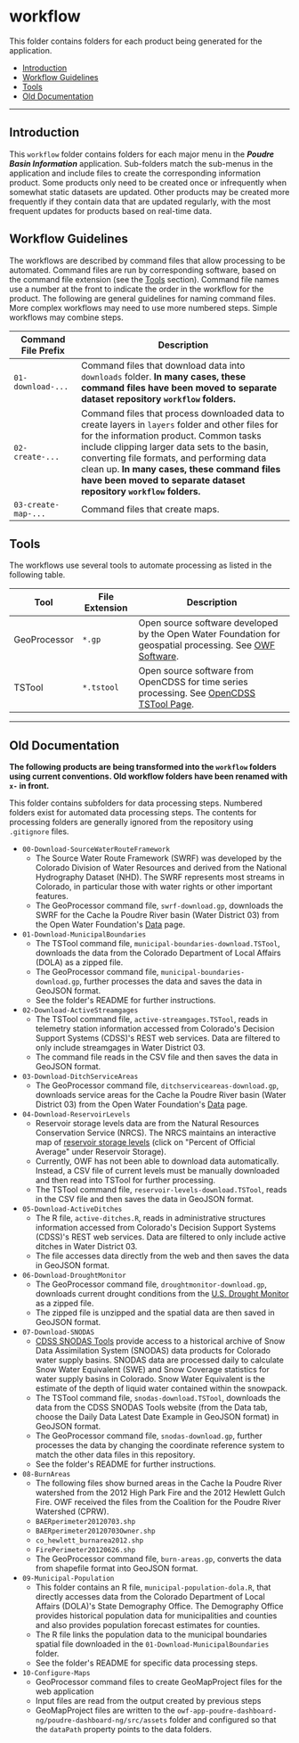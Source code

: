 # workflow #

This folder contains folders for each product being generated for the application.

* [Introduction](#introduction)
* [Workflow Guidelines](#workflow-guidelines)
* [Tools](#tools)
* [Old Documentation](#old-documentation)

--------

## Introduction ##

This `workflow` folder contains folders for each major menu in the ***Poudre Basin Information*** application.
Sub-folders match the sub-menus in the application and include files to create the corresponding information product.
Some products only need to be created once or infrequently when somewhat static datasets are updated.
Other products may be created more frequently if they contain data that are updated regularly,
with the most frequent updates for products based on real-time data.

## Workflow Guidelines ##

The workflows are described by command files that allow processing to be automated.
Command files are run by corresponding software, based on the command file extension (see the [Tools](#tools) section).
Command file names use a number at the front to indicate the order in the workflow for the product.
The following are general guidelines for naming command files.
More complex workflows may need to use more numbered steps.
Simple workflows may combine steps.

| **Command File Prefix** | **Description** |
| -- | -- |
| `01-download-...` | Command files that download data into `downloads` folder. **In many cases, these command files have been moved to separate dataset repository `workflow` folders.** |
| `02-create-...` | Command files that process downloaded data to create layers in `layers` folder and other files for for the information product.  Common tasks include clipping larger data sets to the basin, converting file formats, and performing data clean up. **In many cases, these command files have been moved to separate dataset repository `workflow` folders.** |
| `03-create-map-...` | Command files that create maps. |

## Tools ##

The workflows use several tools to automate processing as listed in the following table.

| **Tool** | **File Extension** | **Description** |
| -- | -- | -- |
| GeoProcessor |`*.gp` | Open source software developed by the Open Water Foundation for geospatial processing. See [OWF Software](http://software.openwaterfoundation.org/). |
| TSTool |`*.tstool` | Open source software from OpenCDSS for time series processing. See [OpenCDSS TSTool Page](http://opencdss.state.co.us/opencdss/tstool/). |

--------

## Old Documentation ##

**The following products are being transformed into the `workflow` folders using current conventions.
Old workflow folders have been renamed with `x-` in front.**

This folder contains subfolders for data processing steps.
Numbered folders exist for automated data processing steps.
The contents for processing folders are generally ignored from the repository using `.gitignore` files.

* `00-Download-SourceWaterRouteFramework`
	+ The Source Water Route Framework (SWRF) was developed by the
	Colorado Division of Water Resources and derived from the National Hydrography Dataset (NHD).
	The SWRF represents most streams in Colorado, in particular those with water rights or other important features.
	+ The GeoProcessor command file, `swrf-download.gp`, downloads the SWRF for the
	Cache la Poudre River basin (Water District 03) from the Open Water Foundation's
	[Data](http://data.openwaterfoundation.org/co/cdss-data-spatial-bybasin/) page.
* `01-Download-MunicipalBoundaries`
	+ The TSTool command file, `municipal-boundaries-download.TSTool`,
	downloads the data from the Colorado Department of Local Affairs (DOLA) as a zipped file.
	+ The GeoProcessor command file, `municipal-boundaries-download.gp`,
	further processes the data and saves the data in GeoJSON format.
	+ See the folder's README for further instructions.
* `02-Download-ActiveStreamgages`
	+ The TSTool command file, `active-streamgages.TSTool`,
	reads in telemetry station information accessed from Colorado's Decision Support Systems (CDSS)'s REST web services.
	Data are filtered to only include streamgages in Water District 03.
	+ The command file reads in the CSV file and then saves the data in GeoJSON format.
* `03-Download-DitchServiceAreas`
	+ The GeoProcessor command file, `ditchserviceareas-download.gp`,
	downloads service areas for the Cache la Poudre River basin (Water District 03) from the Open Water Foundation's
	[Data](http://data.openwaterfoundation.org/co/cdss-data-spatial-bybasin/) page.
* `04-Download-ReservoirLevels`
	+ Reservoir storage levels data are from the Natural Resources Conservation Service (NRCS).
	The NRCS maintains an interactive map of
	[reservoir storage levels](https://www.wcc.nrcs.usda.gov/snow/snow_map.html)
	(click on "Percent of Official Average" under Reservoir Storage).
	+ Currently, OWF has not been able to download data automatically.
	Instead, a CSV file of current levels must be manually downloaded and then read into TSTool for further processing.
	+ The TSTool command file, `reservoir-levels-download.TSTool`,
	reads in the CSV file and then saves the data in GeoJSON format.
* `05-Download-ActiveDitches`
	+ The R file, `active-ditches.R`, reads in administrative structures information
	accessed from Colorado's Decision Support Systems (CDSS)'s REST web services.
	Data are filtered to only include active ditches in Water District 03.
	+ The file accesses data directly from the web and then saves the data in GeoJSON format.
* `06-Download-DroughtMonitor`
	+ The GeoProcessor command file, `droughtmonitor-download.gp`,
	downloads current drought conditions from the
	[U.S. Drought Monitor](https://droughtmonitor.unl.edu/Data/GISData.aspx) as a zipped file.
	+ The zipped file is unzipped and the spatial data are then saved in GeoJSON format.
* `07-Download-SNODAS`
	+ [CDSS SNODAS Tools](http://snodas.cdss.state.co.us/app/index.html) provide access to a
	historical archive of Snow Data Assimilation System (SNODAS)
	data products for Colorado water supply basins.
	SNODAS data are processed daily to calculate Snow Water Equivalent (SWE)
	and Snow Coverage statistics for water supply basins in Colorado.
	Snow Water Equivalent is the estimate of the depth of liquid water contained within the snowpack.
	+ The TSTool command file, `snodas-download.TSTool`, downloads the data from the
	CDSS SNODAS Tools website (from the Data tab, choose the
	Daily Data Latest Date Example in GeoJSON format) in GeoJSON format.
	+ The GeoProcessor command file, `snodas-download.gp`, further processes the data by
	changing the coordinate reference system to match the other data files in this repository.
	+ See the folder's README for further instructions.
* `08-BurnAreas`
	+ The following files show burned areas in the Cache la Poudre River watershed
	from the 2012 High Park Fire and the 2012 Hewlett Gulch Fire.
	OWF received the files from the Coalition for the Poudre River Watershed (CPRW).
	+ `BAERperimeter20120703.shp`
	+ `BAERperimeter20120703Owner.shp`
	+ `co_hewlett_burnarea2012.shp`
	+ `FirePerimeter20120626.shp`
	+ The GeoProcessor command file, `burn-areas.gp`, converts the data from shapefile format into GeoJSON format.
* `09-Municipal-Population`
	+ This folder contains an R file, `municipal-population-dola.R`,
	that directly accesses data from the Colorado Department of Local Affairs (DOLA)'s State Demography Office.
	The Demography Office provides historical population data for
	municipalities and counties and also provides population forecast estimates for counties. 
	+ The R file links the population data to the municipal boundaries
	spatial file downloaded in the `01-Download-MunicipalBoundaries` folder.
	+ See the folder's README for specific data processing steps.
* `10-Configure-Maps`
	+ GeoProcessor command files to create GeoMapProject files for the web application
	+ Input files are read from the output created by previous steps
	+ GeoMapProject files are written to the `owf-app-poudre-dashboard-ng/poudre-dashboard-ng/src/assets` folder
	and configured so that the `dataPath` property points to the data folders.
